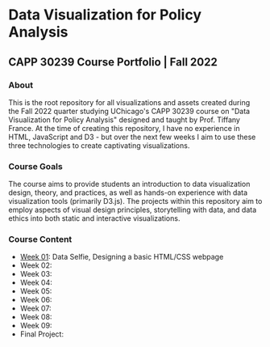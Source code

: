 # Data Visualization for Policy Analysis
## CAPP 30239 Course Portfolio | Fall 2022

### About

This is the root repository for all visualizations and assets created during the Fall 2022 quarter studying UChicago's CAPP 30239 course on "Data Visualization for Policy Analysis" designed and taught by Prof. Tiffany France. At the time of creating this repository, I have no experience in HTML, JavaScript and D3 - but over the next few weeks I aim to use these three technologies to create captivating visualizations.

### Course Goals

The course aims to provide students an introduction to data visualization design, theory, and practices, as well as hands-on experience with data visualization tools (primarily D3.js). The projects within this repository aim to employ aspects of visual design principles, storytelling with data, and data ethics into both static and interactive visualizations.

### Course Content
- [Week 01](week_01/README.md): Data Selfie, Designing a basic HTML/CSS webpage
- Week 02: 
- Week 03: 
- Week 04: 
- Week 05: 
- Week 06: 
- Week 07: 
- Week 08:
- Week 09:
- Final Project:
